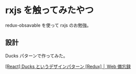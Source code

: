 # rxjs を触ってみたやつ

redux-obsavable を使って rxjs のお勉強。

## 設計

Ducks パターンで作ってみた。

[[React] Ducks というデザインパターン [Redux] │ Web 備忘録](https://webbibouroku.com/Blog/Article/redux-ducks)
